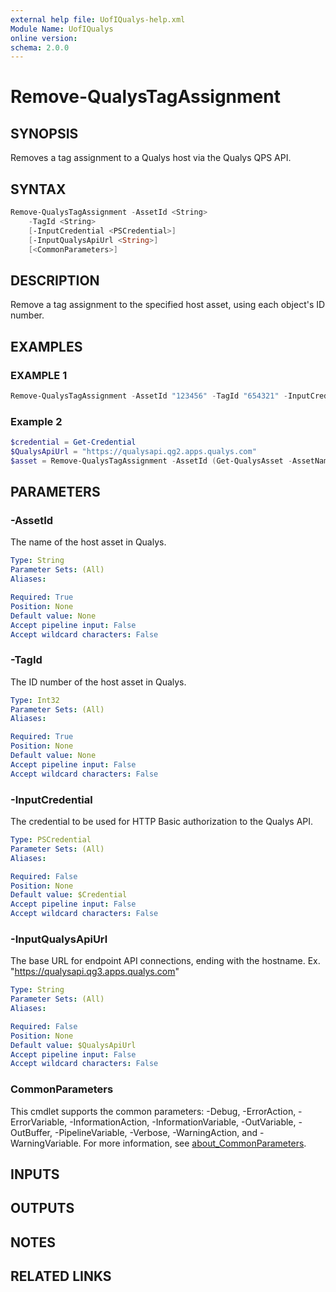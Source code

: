 ```yaml
---
external help file: UofIQualys-help.xml
Module Name: UofIQualys
online version:
schema: 2.0.0
---
```


# Remove-QualysTagAssignment

## SYNOPSIS

Removes a tag assignment to a Qualys host via the Qualys QPS API.

## SYNTAX

```powershell
Remove-QualysTagAssignment -AssetId <String>
    -TagId <String>
    [-InputCredential <PSCredential>]
    [-InputQualysApiUrl <String>]
    [<CommonParameters>]
```

## DESCRIPTION

Remove a tag assignment to the specified host asset, using each object's ID number.

## EXAMPLES

### EXAMPLE 1

```powershell
Remove-QualysTagAssignment -AssetId "123456" -TagId "654321" -InputCredential [PSCredential]::new("qapiuser", (Get-AzKeyVaultSecret -VaultName "MyAzKeyVault" -Name "qualys-password").SecretValue) -InputQualysApiUrl "https://qualysapi.qg2.apps.qualys.com"
```

### Example 2

```powershell
$credential = Get-Credential
$QualysApiUrl = "https://qualysapi.qg2.apps.qualys.com"
$asset = Remove-QualysTagAssignment -AssetId (Get-QualysAsset -AssetName "Server1").id -TagId (Get-QualysTag -TagName "High Security").id
```

## PARAMETERS

### -AssetId

The name of the host asset in Qualys.

```yaml
Type: String
Parameter Sets: (All)
Aliases:

Required: True
Position: None
Default value: None
Accept pipeline input: False
Accept wildcard characters: False
```

### -TagId

The ID number of the host asset in Qualys.

```yaml
Type: Int32
Parameter Sets: (All)
Aliases:

Required: True
Position: None
Default value: None
Accept pipeline input: False
Accept wildcard characters: False
```

### -InputCredential

The credential to be used for HTTP Basic authorization to the Qualys API.

```yaml
Type: PSCredential
Parameter Sets: (All)
Aliases:

Required: False
Position: None
Default value: $Credential
Accept pipeline input: False
Accept wildcard characters: False
```

### -InputQualysApiUrl

The base URL for endpoint API connections, ending with the hostname. Ex. "<https://qualysapi.qg3.apps.qualys.com>"

```yaml
Type: String
Parameter Sets: (All)
Aliases:

Required: False
Position: None
Default value: $QualysApiUrl
Accept pipeline input: False
Accept wildcard characters: False
```

### CommonParameters

This cmdlet supports the common parameters: -Debug, -ErrorAction, -ErrorVariable, -InformationAction, -InformationVariable, -OutVariable, -OutBuffer, -PipelineVariable, -Verbose, -WarningAction, and -WarningVariable. For more information, see [about_CommonParameters](http://go.microsoft.com/fwlink/?LinkID=113216).

## INPUTS

## OUTPUTS

## NOTES

## RELATED LINKS
